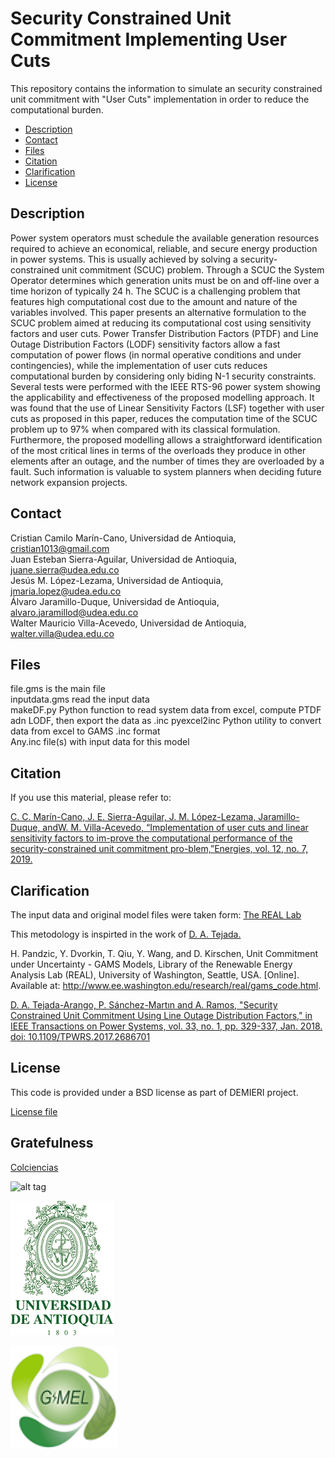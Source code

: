 # Security Constrained Unit Commitment Implementing User Cuts

This repository contains the information to simulate an security constrained unit commitment with "User Cuts" implementation in order to reduce the computational burden.

- [Description](#description)
- [Contact](#contact)
- [Files](#files)
- [Citation](#citation)
- [Clarification](#clarification)
- [License](#license)

## Description

Power system operators must schedule the available generation resources required to achieve an economical, reliable, and secure energy production in power systems. This is usually achieved by solving a security-constrained unit commitment (SCUC) problem. Through a SCUC the System Operator determines which generation units must be on and off-line over a time horizon of typically 24 h. The SCUC is a challenging problem that features high computational cost due to the amount and nature of the variables involved. This paper presents an alternative formulation to the SCUC problem aimed at reducing its computational cost using sensitivity factors and user cuts. Power Transfer Distribution Factors (PTDF) and Line Outage Distribution Factors (LODF) sensitivity factors allow a fast computation of power flows (in normal operative conditions and under contingencies), while the implementation of user cuts reduces computational burden by considering only biding N-1 security constraints. Several tests were performed with the IEEE RTS-96 power system showing the applicability and effectiveness of the proposed modelling approach. It was found that the use of Linear Sensitivity Factors (LSF) together with user cuts as proposed in this paper, reduces the computation time of the SCUC problem up to 97% when compared with its classical formulation. Furthermore, the proposed modelling allows a straightforward identification of the most critical lines in terms of the overloads they produce in other elements after an outage, and the number of times they are overloaded by a fault. Such information is valuable to system planners when deciding future network expansion projects.

## Contact 

Cristian Camilo Marín-Cano, Universidad de Antioquia, cristian1013@gmail.com   
Juan Esteban Sierra-Aguilar, Universidad de Antioquia, juane.sierra@udea.edu.co   
Jesús M. López-Lezama, Universidad de Antioquia, jmaria.lopez@udea.edu.co   
Álvaro Jaramillo-Duque, Universidad de Antioquia, alvaro.jaramillod@udea.edu.co   
Walter Mauricio Villa-Acevedo, Universidad de Antioquia, walter.villa@udea.edu.co   

## Files

file.gms is the main file  
inputdata.gms read the input data  
makeDF.py Python function to read system data from excel, compute PTDF adn LODF, then export the data as .inc
pyexcel2inc Python utility to convert data from excel to GAMS .inc format  
Any.inc file(s) with input data for this model  

## Citation

If you use this material, please refer to:

[C. C. Marín-Cano, J. E. Sierra-Aguilar, J. M. López-Lezama,  Jaramillo-Duque, andW. M. Villa-Acevedo, “Implementation of user cuts and linear sensitivity factors to im-prove the computational performance of the security-constrained unit commitment pro-blem,”Energies, vol. 12, no. 7, 2019.](https://www.mdpi.com/1996-1073/12/7/1399)

## Clarification

The input data and original model files were taken form: [The REAL Lab](https://labs.ece.uw.edu/real/gams_code.html)

This metodology is inspirted in the work of [D. A. Tejada.](http://ieeexplore.ieee.org/stamp/stamp.jsp?tp=&arnumber=7886335&isnumber=8231802)

H. Pandzic, Y. Dvorkin, T. Qiu, Y. Wang, and D. Kirschen, Unit Commitment under Uncertainty - GAMS Models, Library of the Renewable Energy Analysis Lab (REAL), University of Washington, Seattle, USA. [Online]. Available at: http://www.ee.washington.edu/research/real/gams_code.html.

[D. A. Tejada-Arango, P. Sánchez-Martın and A. Ramos, "Security Constrained Unit Commitment Using Line Outage Distribution Factors," in IEEE Transactions on Power Systems, vol. 33, no. 1, pp. 329-337, Jan. 2018.
doi: 10.1109/TPWRS.2017.2686701](http://ieeexplore.ieee.org/stamp/stamp.jsp?tp=&arnumber=7886335&isnumber=8231802)

## License

This code is provided under a BSD license as part of DEMIERI project.

[License file](../master/LICENSE)

## Gratefulness

[Colciencias](https://colciencias.gov.co)  

![alt tag](https://www.colciencias.gov.co/sites/default/files/logo_colciencias_png.png)

![alt tag](https://github.com/IceMerman/TransformerSoltion/blob/master/logoUDEA.png)

![alt tag](https://github.com/IceMerman/TransformerSoltion/blob/master/gimel.png)
